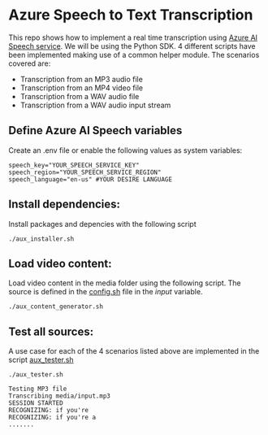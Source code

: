 # Azure Speech to Text Transcription

This repo shows how to implement a real time transcription using [Azure AI Speech service](https://azure.microsoft.com/en-us/products/ai-services/ai-speech).
We will be using the Python SDK. 4 different scripts have been implemented making use of a common helper module.
The scenarios covered are:
- Transcription from an MP3 audio file
- Transcription from an MP4 video file
- Transcription from a WAV audio file
- Transcription from a WAV audio input stream

## Define Azure AI Speech variables
Create an .env file or enable the following values as system variables:
```
speech_key="YOUR_SPEECH_SERVICE_KEY"
speech_region="YOUR_SPEECH_SERVICE_REGION"
speech_language="en-us" #YOUR DESIRE LANGUAGE
```


## Install dependencies:
Install packages and depencies with the following script
```
./aux_installer.sh
```

## Load video content:
Load video content in the media folder using the following script. The source is defined in the [config.sh](https://github.com/SeryioGonzalez/azure_ai_speech_transcoding/blob/main/config.sh) file in the *input* variable.
```
./aux_content_generator.sh
```

## Test all sources:
A use case for each of the 4 scenarios listed above are implemented in the script [aux_tester.sh](https://github.com/SeryioGonzalez/azure_ai_speech_transcoding/blob/main/aux_tester.sh)
```
./aux_tester.sh

Testing MP3 file
Transcribing media/input.mp3 
SESSION STARTED
RECOGNIZING: if you're
RECOGNIZING: if you're a
.......
```

